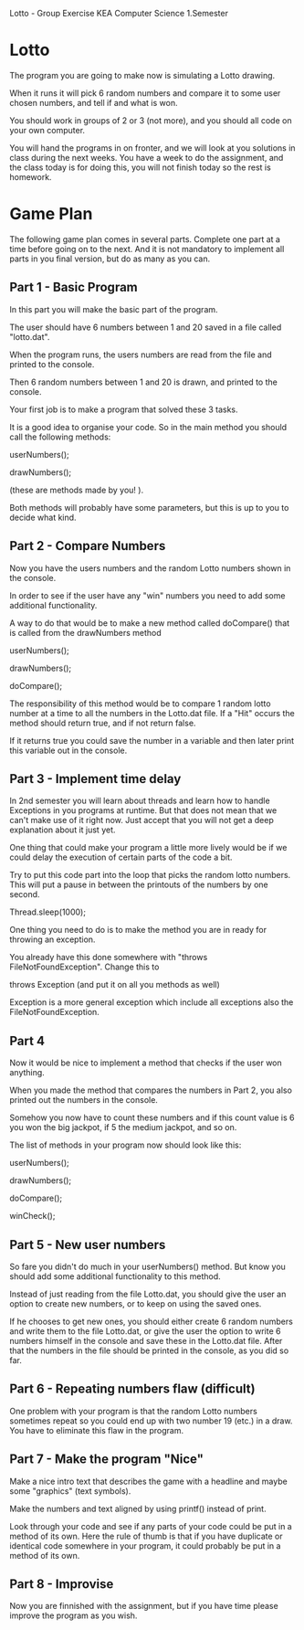 Lotto - Group Exercise KEA Computer Science 1.Semester

# Lotto

The program you are going to make now is simulating a Lotto drawing.

When it runs it will pick 6 random numbers and compare it to some user chosen numbers, and tell if and what is won.

You should work in groups of 2 or 3 (not more), and you should all code on your own computer.

You will hand the programs in on fronter, and we will look at you solutions in class during the next weeks. You have a week to do the assignment, and the class today is for doing this, you will not finish today so the rest is homework.

# Game Plan

The following game plan comes in several parts. Complete one part at a time before going on to the next. And it is not mandatory to implement all parts in you final version, but do as many as you can.

## Part 1 - Basic Program

In this part you will make the basic part of the program.

The user should have 6 numbers between 1 and 20 saved in a file called &quot;lotto.dat&quot;.

When the program runs, the users numbers are read from the file and printed to the console.

Then 6 random numbers between 1 and 20 is drawn, and printed to the console.

Your first job is to make a program that solved these 3 tasks.

It is a good idea to organise your code. So in the main method you should call the following methods:

userNumbers();

drawNumbers();

(these are methods made by you! ).

Both methods will probably have some parameters, but this is up to you to decide what kind.

## Part 2 - Compare Numbers

Now you have the users numbers and the random Lotto numbers shown in the console.

In order to see if the user have any &quot;win&quot; numbers you need to add some additional functionality.

A way to do that would be to make a new method called doCompare() that is called from the drawNumbers method

userNumbers();

drawNumbers();

doCompare();

The responsibility of this method would be to compare 1 random lotto number at a time to all the numbers in the Lotto.dat file. If a &quot;Hit&quot; occurs the method should return true, and if not return false.

If it returns true you could save the number in a variable and then later print this variable out in the console.

## Part 3 - Implement time delay

In 2nd semester you will learn about threads and learn how to handle Exceptions in you programs at runtime. But that does not mean that we can&#39;t make use of it right now. Just accept that you will not get a deep explanation about it just yet.

One thing that could make your program a little more lively would be if we could delay the execution of certain parts of the code a bit.

Try to put this code part into the loop that picks the random lotto numbers. This will put a pause in between the printouts of the numbers by one second.

Thread.sleep(1000);

One thing you need to do is to make the method you are in ready for throwing an exception.

You already have this done somewhere with &quot;throws FileNotFoundException&quot;. Change this to

throws Exception  (and put it on all you methods as well)

Exception is a more general exception which include all exceptions also the FileNotFoundException.

## Part 4

Now it would be nice to implement a method that checks if the user won anything.

When you made the method that compares the numbers in Part 2, you also printed out the numbers in the console.

Somehow you now have to count these numbers and if this count value is 6 you won the big jackpot, if 5 the medium jackpot, and so on.

The list of methods in your program now should look like this:

userNumbers();

drawNumbers();

doCompare();

winCheck();

## Part 5 - New user numbers

So fare you didn&#39;t do much in your userNumbers() method. But know you should add some additional functionality to this method.

Instead of just reading from the file Lotto.dat, you should give the user an option to create new numbers, or to keep on using the saved ones.

If he chooses to get new ones, you should either create 6 random numbers and write them to the file Lotto.dat, or give the user the option to write 6 numbers himself in the console and save these in the Lotto.dat file. After that the numbers in the file should be printed in the console, as you did so far.

## Part 6 - Repeating numbers flaw (difficult)

One problem with your program is that the random Lotto numbers sometimes repeat so you could end up with two number 19 (etc.) in a draw. You have to eliminate this flaw in the program.

## Part 7 - Make the program &quot;Nice&quot;

Make a nice intro text that describes the game with a headline and maybe some &quot;graphics&quot; (text symbols).

Make the numbers and text aligned by using printf() instead of print.

Look through your code and see if any parts of your code could be put in a method of its own. Here the rule of thumb is that if you have duplicate or identical code somewhere in your program, it could probably be put in a method of its own.

## Part 8 - Improvise

Now you are finnished with the assignment, but if you have time please improve the program as you wish.
